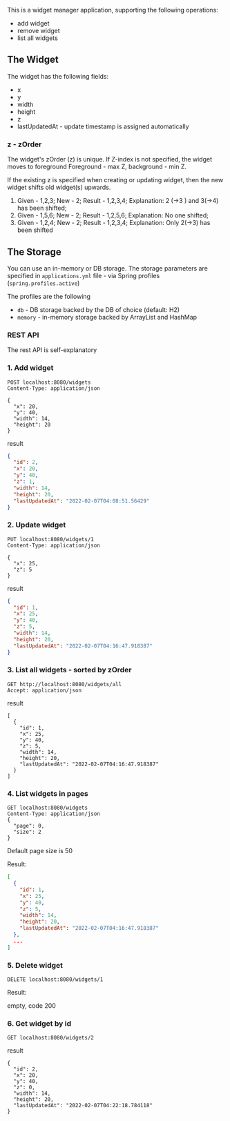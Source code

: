 This is a widget manager application, supporting the following operations:

* add widget
* remove widget
* list all widgets

## The Widget

The widget has the following fields:

* x
* y
* width
* height
* z
* lastUpdatedAt - update timestamp is assigned automatically

### z - zOrder

The widget's zOrder (z) is unique. If Z-index is not specified, the widget moves to foreground Foreground - max Z,
background - min Z.

If the existing z is specified when creating or updating widget, then the new widget shifts old widget(s) upwards.

1) Given - 1,2,3; New - 2; Result - 1,2,3,4; Explanation: 2 (->3 ) and 3(->4) has been shifted;
2) Given - 1,5,6; New - 2; Result - 1,2,5,6; Explanation: No one shifted;
3) Given - 1,2,4; New - 2; Result - 1,2,3,4; Explanation: Only 2(->3) has been shifted

## The Storage

You can use an in-memory or DB storage. The storage parameters are specified in `applications.yml` file - via Spring
profiles (`spring.profiles.active`)

The profiles are the following

* `db` - DB storage backed by the DB of choice (default: H2)
* `memory` - in-memory storage backed by ArrayList and HashMap

### REST API

The rest API is self-explanatory

### 1. Add widget

```http request
POST localhost:8080/widgets
Content-Type: application/json

{
  "x": 20,
  "y": 40,
  "width": 14,
  "height": 20
}
```

result

```json
{
  "id": 2,
  "x": 20,
  "y": 40,
  "z": 1,
  "width": 14,
  "height": 20,
  "lastUpdatedAt": "2022-02-07T04:08:51.56429"
}
```

### 2. Update widget

```http request
PUT localhost:8080/widgets/1
Content-Type: application/json

{
  "x": 25,
  "z": 5
}
```

result

```json
{
  "id": 1,
  "x": 25,
  "y": 40,
  "z": 5,
  "width": 14,
  "height": 20,
  "lastUpdatedAt": "2022-02-07T04:16:47.918387"
}
```

### 3. List all widgets - sorted by zOrder

```http request
GET http://localhost:8080/widgets/all
Accept: application/json

```

result

```
[
  {
    "id": 1,
    "x": 25,
    "y": 40,
    "z": 5,
    "width": 14,
    "height": 20,
    "lastUpdatedAt": "2022-02-07T04:16:47.918387"
  }
]

```

### 4. List widgets in pages

```http request
GET localhost:8080/widgets
Content-Type: application/json
{
  "page": 0,
  "size": 2
}
```

Default page size is 50

Result:

```json
[
  {
    "id": 1,
    "x": 25,
    "y": 40,
    "z": 5,
    "width": 14,
    "height": 20,
    "lastUpdatedAt": "2022-02-07T04:16:47.918387"
  },
  ...
]
```

### 5. Delete widget

```http request
DELETE localhost:8080/widgets/1
```

Result:

empty, code 200

### 6. Get widget by id

```http request
GET localhost:8080/widgets/2

```

result

```
{
  "id": 2,
  "x": 20,
  "y": 40,
  "z": 0,
  "width": 14,
  "height": 20,
  "lastUpdatedAt": "2022-02-07T04:22:18.784118"
}
```
